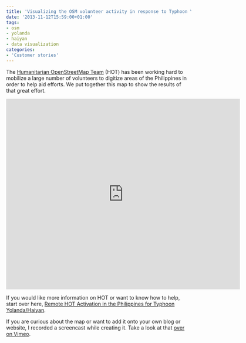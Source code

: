 ```yaml
---
title: 'Visualizing the OSM volunteer activity in response to Typhoon Yolanda/Haiyan '
date: '2013-11-12T15:59:00+01:00'
tags:
- osm
- yolanda
- haiyan
- data visualization
categories:
- 'Customer stories'
---
```


The <a href="http://hot.openstreetmap.org/">Humanitarian OpenStreetMap Team</a> (HOT) has been working hard to mobilize a large number of volunteers to digitize areas of the Philippines in order to help aid efforts. We put together this map to show the results of that great effort.

<iframe frameborder="0" height="520" src="http://andrew.cartodb.com/viz/c1c86204-4ba7-11e3-bfb4-3085a9a9563c/embed_map?title=true&amp;description=true&amp;search=false&amp;shareable=false&amp;cartodb_logo=true&amp;layer_selector=false&amp;legends=false&amp;scrollwheel=false&amp;sublayer_options=1&amp;sql=SELECT%20*%2C%20abs(osm_id)%20as%20chrono%20FROM%20places&amp;sw_lat=8.341953075466817&amp;sw_lon=116.93847656250001&amp;ne_lat=13.624633438236152&amp;ne_lon=127.4853515625" width="637px"></iframe>

If you would like more information on HOT or want to know how to help, start over here, <a href="http://hot.openstreetmap.org/updates/2013-11-10_remote_hot_activation_in_the_philippines_for_typhoon_yolandahaiyan">Remote HOT Activation in the Philippines for Typhoon Yolanda/Haiyan</a>.

If you are curious about the map or want to add it onto your own blog or website, I recorded a screencast while creating it. Take a look at that <a href="https://vimeo.com/79199985">over on Vimeo</a>.
